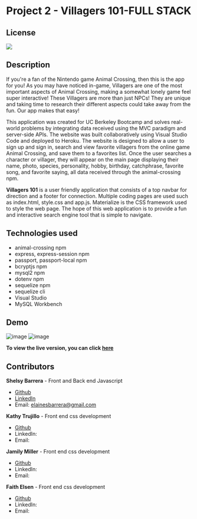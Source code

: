 # Project 2 - Villagers 101-FULL STACK

## License 
<img src="https://img.shields.io/badge/LICENSE-mit-green"/>

## Description

If you're a fan of the Nintendo game Animal Crossing, then this is the app for you! As you may have noticed in-game, Villagers are one of the most important aspects of Animal Crossing, making a somewhat lonely game feel super interactive! These Villagers are more than just NPCs! They are unique and taking time to research their different aspects could take away from the fun. Our app makes that easy!

This application was created for UC Berkeley Bootcamp and solves real-world problems by integrating data received using the MVC paradigm and server-side APIs. The website was built collaboratively using Visual Studio Code and deployed to Heroku. The website is designed to allow a user to sign up and sign in, search and view favorite villagers from the online game Animal Crossing, and save them to a favorites list. Once the user searches a character or villager, they will appear on the main page displaying their name, photo, species, personality, hobby, birthday, catchphrase, favorite song, and favorite saying, all data received through the animal-crossing npm. 
 
**Villagers 101** is a user friendly application that consists of a top navbar for direction and a footer for connection. Multiple coding pages are used such as index.html, style.css and app.js. Materialize is the CSS framework used to style the web page. The hope of this web application is to provide a fun and interactive search engine tool that is simple to navigate.

## Technologies used

* animal-crossing npm
* express, express-session npm
* passport, passport-local npm
* bcryptjs npm
* mysql2 npm
* dotenv npm
* sequelize npm
* sequelize cli
* Visual Studio 
* MySQL Workbench

## Demo

![image](https://user-images.githubusercontent.com/70654835/106370494-5b28ec80-630f-11eb-8adf-a9276be1bb49.png)
![image](https://user-images.githubusercontent.com/70654835/106370515-87dd0400-630f-11eb-828d-0e5b9e094194.png)

**To view the live version, you can click [here](https://radiant-woodland-55913.herokuapp.com/)**

## Contributors

 **Shelsy Barrera** - Front and Back end Javascript
 * [Github](https://github.com/Shellsea31)
 * [LinkedIn](https://www.linkedin.com/in/shelsy-barrera-4410231b6/)
 * Email: elainesbarrera@gmail.com

 **Kathy Trujillo** - Front end css development
 * [Github](https://github.com/trukat)
 * LinkedIn:
 * Email:

 **Jamily Miller** - Front end css development
 * [Github](https://github.com/Jamly-Miller)
 * LinkedIn:
 * Email:

 **Faith Elsen** - Front end css development
 * [Github](https://github.com/faitheden1)
 * LinkedIn:
 * Email:
